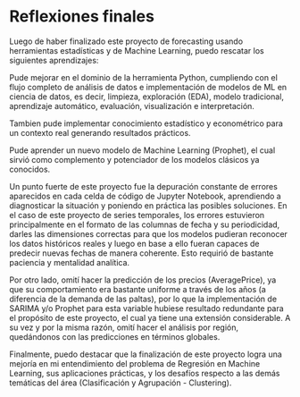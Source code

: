 # Reflexiones finales

Luego de haber finalizado este proyecto de forecasting usando herramientas estadísticas y de Machine Learning, puedo rescatar los siguientes aprendizajes:

Pude mejorar en el dominio de la herramienta Python, cumpliendo con el flujo completo de análisis de datos e implementación de modelos de ML en ciencia de datos, es decir, limpieza, exploración (EDA), modelo tradicional, aprendizaje automático, evaluación, visualización e interpretación.

Tambien pude implementar conocimiento estadístico y econométrico para un contexto real generando resultados prácticos. 

Pude aprender un nuevo modelo de Machine Learning (Prophet), el cual sirvió como complemento y potenciador de los modelos clásicos ya conocidos.

Un punto fuerte de este proyecto fue la depuración constante de errores aparecidos en cada celda de código de Jupyter Notebook, aprendiendo a diagnosticar la situación y poniendo en práctica las posibles soluciones. En el caso de este proyecto de series temporales, los errores estuvieron principalmente en el formato de las columnas de fecha y su periodicidad, darles las dimensiones correctas para que los modelos pudieran reconocer los datos históricos reales y luego en base a ello fueran capaces de predecir nuevas fechas de manera coherente. Esto requirió de bastante paciencia y mentalidad analítica.

Por otro lado, omití hacer la predicción de los precios (AveragePrice), ya que su comportamiento era bastante uniforme a través de los años (a diferencia de la demanda de las paltas), por lo que la implementación de SARIMA y/o Prophet para esta variable hubiese resultado redundante para el propósito de este proyecto, el cual ya tiene una extensión considerable. A su vez y por la misma razón, omití hacer el análisis por región, quedándonos con las predicciones en términos globales.

Finalmente, puedo destacar que la finalización de este proyecto logra una mejoría en mi entendimiento del problema de Regresión en Machine Learning, sus aplicaciones prácticas, y los desafíos respecto a las demás temáticas del área (Clasificación y Agrupación - Clustering).






